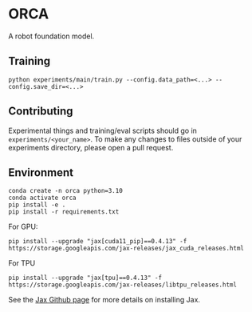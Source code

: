 # ORCA

A robot foundation model.

## Training

```
python experiments/main/train.py --config.data_path=<...> --config.save_dir=<...>
```

## Contributing
Experimental things and training/eval scripts should go in `experiments/<your_name>`. To make any changes to files outside of your experiments directory, please open a pull request.

## Environment
```
conda create -n orca python=3.10
conda activate orca
pip install -e .
pip install -r requirements.txt
```
For GPU:
```
pip install --upgrade "jax[cuda11_pip]==0.4.13" -f https://storage.googleapis.com/jax-releases/jax_cuda_releases.html
```

For TPU
```
pip install --upgrade "jax[tpu]==0.4.13" -f https://storage.googleapis.com/jax-releases/libtpu_releases.html
```
See the [Jax Github page](https://github.com/google/jax) for more details on installing Jax.
